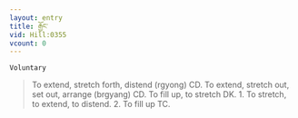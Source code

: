 ```yaml
---
layout: entry
title: རྒྱོང་
vid: Hill:0355
vcount: 0
---
```

`Voluntary` 
> To extend, stretch forth, distend (rgyong) CD\.
 To extend, stretch out, set out, arrange (brgyang) CD\.
 To fill up, to stretch DK\.
1\.
 To stretch, to extend, to distend\.
 2\.
 To fill up TC\.

